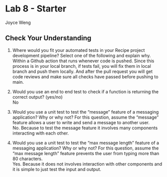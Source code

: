 # Lab 8 - Starter
Joyce Weng

## Check Your Understanding
1. Where would you fit your automated tests in your Recipe project development pipeline? Select one of the following and explain why. \
 Within a Github action that runs whenever code is pushed. Since this process is in your local branch, if tests fail, you will fix them in local branch and push them locally. And after the pull request you will get code reviews and make sure all checks have passed before pushing to main.

2. Would you use an end to end test to check if a function is returning the correct output? (yes/no) \
No

3. Would you use a unit test to test the “message” feature of a messaging application? Why or why not? For this question, assume the “message” feature allows a user to write and send a message to another user. \
No. Because to test the message feature it involves many components interacting with each other.

4. Would you use a unit test to test the “max message length” feature of a messaging application? Why or why not? For this question, assume the “max message length” feature prevents the user from typing more than 80 characters. \
Yes. Because it does not involves interaction with other components and it is simple to just test the input and output.

